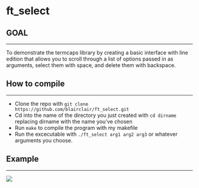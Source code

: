 # ft_select

GOAL
-----
-----
To demonstrate the termcaps library by creating a basic interface with line edition that allows you to scroll through
a list of options passed in as arguments, select them with space, and delete them with backspace.

How to compile
--------------
--------------
- Clone the repo with ```git clone https://github.com/blairclair/ft_select.git```
- Cd into the name of the directory you just created with ```cd dirname``` replacing dirname with the name you've chosen
- Run ```make``` to compile the program with my makefile
- Run the excecutable with ```./ft_select arg1 arg2 arg3``` or whatever arguments you choose.

Example
-------
-------
![](May-13-2019-08-50-49.gif)
